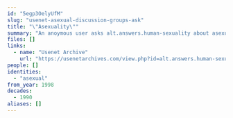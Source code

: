 ```yaml
---
id: "5egp3OelyUfM"
slug: "usenet-asexual-discussion-groups-ask"
title: "\"Asexuality\""
summary: "An anoymous user asks alt.answers.human-sexuality about asexual discussion groups"
files: []
links:
  - name: "Usenet Archive"
    url: "https://usenetarchives.com/view.php?id=alt.answers.human-sexuality&mid=PDZhNzhoZCQzYjAkMUBuZXdzZC0xNDQuaWFwLmJyeWFudC53ZWJ0di5uZXQ%2B"
people: []
identities:
  - "asexual"
from_year: 1998
decades:
  - 1990
aliases: []
---
```


